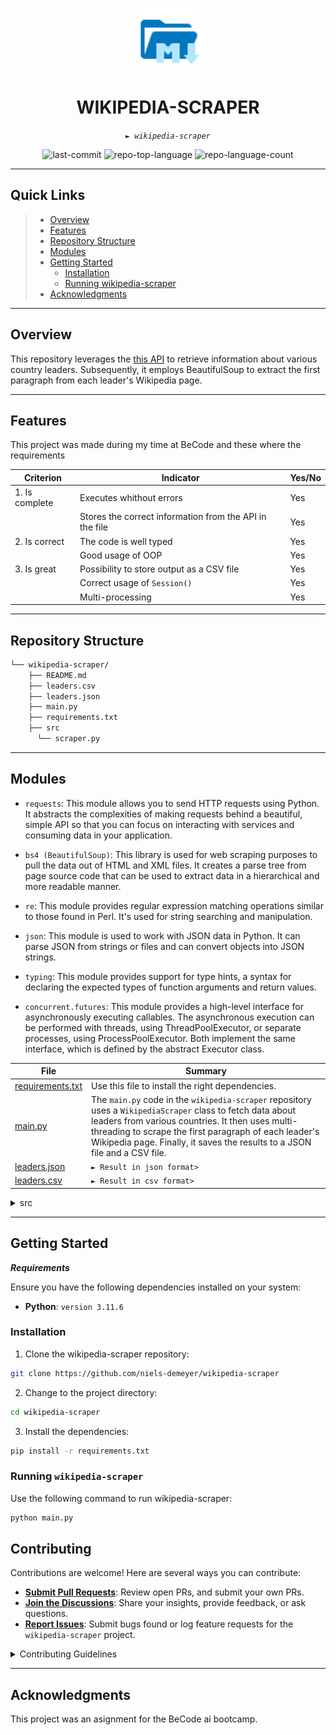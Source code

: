 <p align="center">
  <img src="https://raw.githubusercontent.com/PKief/vscode-material-icon-theme/ec559a9f6bfd399b82bb44393651661b08aaf7ba/icons/folder-markdown-open.svg" width="100" />
</p>
<p align="center">
    <h1 align="center">WIKIPEDIA-SCRAPER</h1>
</p>
<p align="center">
    <em><code>► wikipedia-scraper</code></em>
</p>
<p align="center">
	<img src="https://img.shields.io/github/last-commit/niels-demeyer/wikipedia-scraper?style=flat&logo=git&logoColor=white&color=0080ff" alt="last-commit">
	<img src="https://img.shields.io/github/languages/top/niels-demeyer/wikipedia-scraper?style=flat&color=0080ff" alt="repo-top-language">
	<img src="https://img.shields.io/github/languages/count/niels-demeyer/wikipedia-scraper?style=flat&color=0080ff" alt="repo-language-count">
<p>
<hr>

##  Quick Links

> - [ Overview](#-overview)
> - [ Features](#-features)
> - [ Repository Structure](#-repository-structure)
> - [ Modules](#-modules)
> - [ Getting Started](#-getting-started)
>   - [ Installation](#-installation)
>   - [Running wikipedia-scraper](#-running-wikipedia-scraper)
> - [ Acknowledgments](#-acknowledgments)

---

##  Overview
This repository leverages the [this API](https://country-leaders.onrender.com/docs) to retrieve information about various country leaders. Subsequently, it employs BeautifulSoup to extract the first paragraph from each leader's Wikipedia page.


---

##  Features

This project was made during my time at BeCode and these where the requirements

| Criterion      | Indicator                                                    | Yes/No |
| -------------- | ------------------------------------------------------------ | ------ |
| 1. Is complete | Executes whithout errors                                     | Yes    |
|                | Stores the correct information from the API in the file      | Yes    |
| 2. Is correct  | The code is well typed                                       | Yes    |
|                | Good usage of OOP                                            | Yes    |
| 3. Is great    | Possibility to store output as a CSV file                    | Yes    |
|                | Correct usage of `Session()`                                 | Yes    |
|                | Multi-processing                                             | Yes    |

---

##  Repository Structure

```sh
└── wikipedia-scraper/
    ├── README.md
    ├── leaders.csv
    ├── leaders.json
    ├── main.py
    ├── requirements.txt
    ├── src
      └── scraper.py
```

---

##  Modules
- `requests`: This module allows you to send HTTP requests using Python. It abstracts the complexities of making requests behind a beautiful, simple API so that you can focus on interacting with services and consuming data in your application.

- `bs4 (BeautifulSoup)`: This library is used for web scraping purposes to pull the data out of HTML and XML files. It creates a parse tree from page source code that can be used to extract data in a hierarchical and more readable manner.

- `re`: This module provides regular expression matching operations similar to those found in Perl. It's used for string searching and manipulation.

- `json`: This module is used to work with JSON data in Python. It can parse JSON from strings or files and can convert objects into JSON strings.

- `typing`: This module provides support for type hints, a syntax for declaring the expected types of function arguments and return values.

- `concurrent.futures`: This module provides a high-level interface for asynchronously executing callables. The asynchronous execution can be performed with threads, using ThreadPoolExecutor, or separate processes, using ProcessPoolExecutor. Both implement the same interface, which is defined by the abstract Executor class.


| File                                                                                                | Summary                                                                                                                                                                                                                                                                                               |
| ---                                                                                                 | ---                                                                                                                                                                                                                                                                                                   |
| [requirements.txt](https://github.com/niels-demeyer/wikipedia-scraper/blob/master/requirements.txt) | Use this file to install the right dependencies.                     |
| [main.py](https://github.com/niels-demeyer/wikipedia-scraper/blob/master/main.py)                   | The `main.py` code in the `wikipedia-scraper` repository uses a `WikipediaScraper` class to fetch data about leaders from various countries. It then uses multi-threading to scrape the first paragraph of each leader's Wikipedia page. Finally, it saves the results to a JSON file and a CSV file. |                                |
| [leaders.json](https://github.com/niels-demeyer/wikipedia-scraper/blob/master/leaders.json)         | <code>► Result in json format></code>                                                                                                                                                                                                                                                               |
| [leaders.csv](https://github.com/niels-demeyer/wikipedia-scraper/blob/master/leaders.json)         | <code>► Result in csv format></code>                                                                                                                                                                                                                                                               |

</details>

<details closed><summary>src</summary>

| File                                                                                        | Summary                         |
| ---                                                                                         | ---                             |
| [scraper.py](https://github.com/niels-demeyer/wikipedia-scraper/blob/master/src/scraper.py) | <code>► Stores the `WikipediaScraper` class </code> |

</details>

---

##  Getting Started

***Requirements***

Ensure you have the following dependencies installed on your system:

* **Python**: `version 3.11.6`

###  Installation

1. Clone the wikipedia-scraper repository:

```sh
git clone https://github.com/niels-demeyer/wikipedia-scraper
```

2. Change to the project directory:

```sh
cd wikipedia-scraper
```

3. Install the dependencies:

```sh
pip install -r requirements.txt
```

###  Running `wikipedia-scraper`

Use the following command to run wikipedia-scraper:

```sh
python main.py
```

##  Contributing

Contributions are welcome! Here are several ways you can contribute:

- **[Submit Pull Requests](https://github.com/niels-demeyer/wikipedia-scraper/blob/main/CONTRIBUTING.md)**: Review open PRs, and submit your own PRs.
- **[Join the Discussions](https://github.com/niels-demeyer/wikipedia-scraper/discussions)**: Share your insights, provide feedback, or ask questions.
- **[Report Issues](https://github.com/niels-demeyer/wikipedia-scraper/issues)**: Submit bugs found or log feature requests for the `wikipedia-scraper` project.

<details closed>
    <summary>Contributing Guidelines</summary>

1. **Fork the Repository**: Start by forking the project repository to your github account.
2. **Clone Locally**: Clone the forked repository to your local machine using a git client.
   ```sh
   git clone https://github.com/niels-demeyer/wikipedia-scraper
   ```
3. **Create a New Branch**: Always work on a new branch, giving it a descriptive name.
   ```sh
   git checkout -b new-feature-x
   ```
4. **Make Your Changes**: Develop and test your changes locally.
5. **Commit Your Changes**: Commit with a clear message describing your updates.
   ```sh
   git commit -m 'Implemented new feature x.'
   ```
6. **Push to GitHub**: Push the changes to your forked repository.
   ```sh
   git push origin new-feature-x
   ```
7. **Submit a Pull Request**: Create a PR against the original project repository. Clearly describe the changes and their motivations.

Once your PR is reviewed and approved, it will be merged into the main branch.

</details>

---

##  Acknowledgments
This project was an asignment for the BeCode ai bootcamp.
